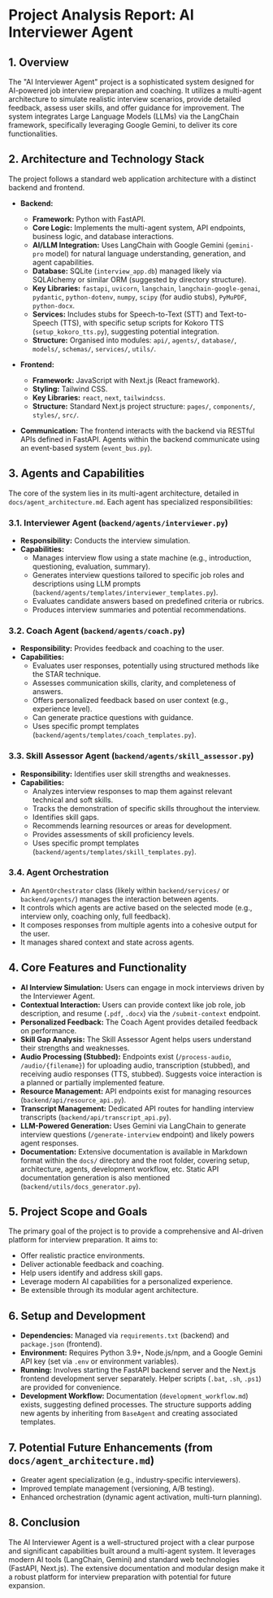 # Project Analysis Report: AI Interviewer Agent

## 1. Overview

The "AI Interviewer Agent" project is a sophisticated system designed for AI-powered job interview preparation and coaching. It utilizes a multi-agent architecture to simulate realistic interview scenarios, provide detailed feedback, assess user skills, and offer guidance for improvement. The system integrates Large Language Models (LLMs) via the LangChain framework, specifically leveraging Google Gemini, to deliver its core functionalities.

## 2. Architecture and Technology Stack

The project follows a standard web application architecture with a distinct backend and frontend.

*   **Backend:**
    *   **Framework:** Python with FastAPI.
    *   **Core Logic:** Implements the multi-agent system, API endpoints, business logic, and database interactions.
    *   **AI/LLM Integration:** Uses LangChain with Google Gemini (`gemini-pro` model) for natural language understanding, generation, and agent capabilities.
    *   **Database:** SQLite (`interview_app.db`) managed likely via SQLAlchemy or similar ORM (suggested by directory structure).
    *   **Key Libraries:** `fastapi`, `uvicorn`, `langchain`, `langchain-google-genai`, `pydantic`, `python-dotenv`, `numpy`, `scipy` (for audio stubs), `PyMuPDF`, `python-docx`.
    *   **Services:** Includes stubs for Speech-to-Text (STT) and Text-to-Speech (TTS), with specific setup scripts for Kokoro TTS (`setup_kokoro_tts.py`), suggesting potential integration.
    *   **Structure:** Organised into modules: `api/`, `agents/`, `database/`, `models/`, `schemas/`, `services/`, `utils/`.

*   **Frontend:**
    *   **Framework:** JavaScript with Next.js (React framework).
    *   **Styling:** Tailwind CSS.
    *   **Key Libraries:** `react`, `next`, `tailwindcss`.
    *   **Structure:** Standard Next.js project structure: `pages/`, `components/`, `styles/`, `src/`.

*   **Communication:** The frontend interacts with the backend via RESTful APIs defined in FastAPI. Agents within the backend communicate using an event-based system (`event_bus.py`).

## 3. Agents and Capabilities

The core of the system lies in its multi-agent architecture, detailed in `docs/agent_architecture.md`. Each agent has specialized responsibilities:

### 3.1. Interviewer Agent (`backend/agents/interviewer.py`)

*   **Responsibility:** Conducts the interview simulation.
*   **Capabilities:**
    *   Manages interview flow using a state machine (e.g., introduction, questioning, evaluation, summary).
    *   Generates interview questions tailored to specific job roles and descriptions using LLM prompts (`backend/agents/templates/interviewer_templates.py`).
    *   Evaluates candidate answers based on predefined criteria or rubrics.
    *   Produces interview summaries and potential recommendations.

### 3.2. Coach Agent (`backend/agents/coach.py`)

*   **Responsibility:** Provides feedback and coaching to the user.
*   **Capabilities:**
    *   Evaluates user responses, potentially using structured methods like the STAR technique.
    *   Assesses communication skills, clarity, and completeness of answers.
    *   Offers personalized feedback based on user context (e.g., experience level).
    *   Can generate practice questions with guidance.
    *   Uses specific prompt templates (`backend/agents/templates/coach_templates.py`).

### 3.3. Skill Assessor Agent (`backend/agents/skill_assessor.py`)

*   **Responsibility:** Identifies user skill strengths and weaknesses.
*   **Capabilities:**
    *   Analyzes interview responses to map them against relevant technical and soft skills.
    *   Tracks the demonstration of specific skills throughout the interview.
    *   Identifies skill gaps.
    *   Recommends learning resources or areas for development.
    *   Provides assessments of skill proficiency levels.
    *   Uses specific prompt templates (`backend/agents/templates/skill_templates.py`).

### 3.4. Agent Orchestration

*   An `AgentOrchestrator` class (likely within `backend/services/` or `backend/agents/`) manages the interaction between agents.
*   It controls which agents are active based on the selected mode (e.g., interview only, coaching only, full feedback).
*   It composes responses from multiple agents into a cohesive output for the user.
*   It manages shared context and state across agents.

## 4. Core Features and Functionality

*   **AI Interview Simulation:** Users can engage in mock interviews driven by the Interviewer Agent.
*   **Contextual Interaction:** Users can provide context like job role, job description, and resume (`.pdf`, `.docx`) via the `/submit-context` endpoint.
*   **Personalized Feedback:** The Coach Agent provides detailed feedback on performance.
*   **Skill Gap Analysis:** The Skill Assessor Agent helps users understand their strengths and weaknesses.
*   **Audio Processing (Stubbed):** Endpoints exist (`/process-audio`, `/audio/{filename}`) for uploading audio, transcription (stubbed), and receiving audio responses (TTS, stubbed). Suggests voice interaction is a planned or partially implemented feature.
*   **Resource Management:** API endpoints exist for managing resources (`backend/api/resource_api.py`).
*   **Transcript Management:** Dedicated API routes for handling interview transcripts (`backend/api/transcript_api.py`).
*   **LLM-Powered Generation:** Uses Gemini via LangChain to generate interview questions (`/generate-interview` endpoint) and likely powers agent responses.
*   **Documentation:** Extensive documentation is available in Markdown format within the `docs/` directory and the root folder, covering setup, architecture, agents, development workflow, etc. Static API documentation generation is also mentioned (`backend/utils/docs_generator.py`).

## 5. Project Scope and Goals

The primary goal of the project is to provide a comprehensive and AI-driven platform for interview preparation. It aims to:

*   Offer realistic practice environments.
*   Deliver actionable feedback and coaching.
*   Help users identify and address skill gaps.
*   Leverage modern AI capabilities for a personalized experience.
*   Be extensible through its modular agent architecture.

## 6. Setup and Development

*   **Dependencies:** Managed via `requirements.txt` (backend) and `package.json` (frontend).
*   **Environment:** Requires Python 3.9+, Node.js/npm, and a Google Gemini API key (set via `.env` or environment variables).
*   **Running:** Involves starting the FastAPI backend server and the Next.js frontend development server separately. Helper scripts (`.bat`, `.sh`, `.ps1`) are provided for convenience.
*   **Development Workflow:** Documentation (`development_workflow.md`) exists, suggesting defined processes. The structure supports adding new agents by inheriting from `BaseAgent` and creating associated templates.

## 7. Potential Future Enhancements (from `docs/agent_architecture.md`)

*   Greater agent specialization (e.g., industry-specific interviewers).
*   Improved template management (versioning, A/B testing).
*   Enhanced orchestration (dynamic agent activation, multi-turn planning).

## 8. Conclusion

The AI Interviewer Agent is a well-structured project with a clear purpose and significant capabilities built around a multi-agent system. It leverages modern AI tools (LangChain, Gemini) and standard web technologies (FastAPI, Next.js). The extensive documentation and modular design make it a robust platform for interview preparation with potential for future expansion. 